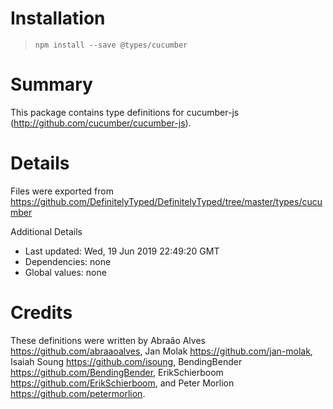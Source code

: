 # Installation
> `npm install --save @types/cucumber`

# Summary
This package contains type definitions for cucumber-js (http://github.com/cucumber/cucumber-js).

# Details
Files were exported from https://github.com/DefinitelyTyped/DefinitelyTyped/tree/master/types/cucumber

Additional Details
 * Last updated: Wed, 19 Jun 2019 22:49:20 GMT
 * Dependencies: none
 * Global values: none

# Credits
These definitions were written by Abraão Alves <https://github.com/abraaoalves>, Jan Molak <https://github.com/jan-molak>, Isaiah Soung <https://github.com/isoung>, BendingBender <https://github.com/BendingBender>, ErikSchierboom <https://github.com/ErikSchierboom>, and Peter Morlion <https://github.com/petermorlion>.
